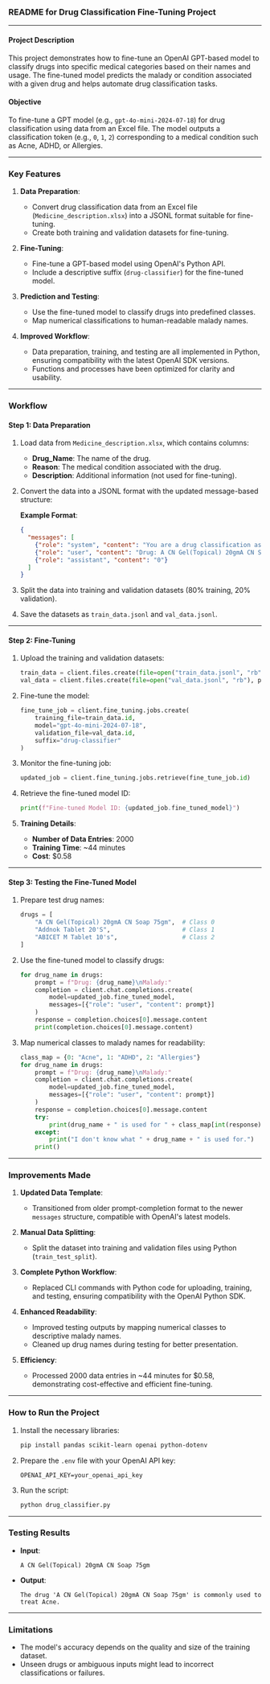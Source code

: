 ### **README for Drug Classification Fine-Tuning Project**

---

#### **Project Description**

This project demonstrates how to fine-tune an OpenAI GPT-based model to classify drugs into specific medical categories based on their names and usage. The fine-tuned model predicts the malady or condition associated with a given drug and helps automate drug classification tasks.

#### **Objective**

To fine-tune a GPT model (e.g., `gpt-4o-mini-2024-07-18`) for drug classification using data from an Excel file. The model outputs a classification token (e.g., `0`, `1`, `2`) corresponding to a medical condition such as Acne, ADHD, or Allergies.

---

### **Key Features**
1. **Data Preparation**:
   - Convert drug classification data from an Excel file (`Medicine_description.xlsx`) into a JSONL format suitable for fine-tuning.
   - Create both training and validation datasets for fine-tuning.

2. **Fine-Tuning**:
   - Fine-tune a GPT-based model using OpenAI's Python API.
   - Include a descriptive suffix (`drug-classifier`) for the fine-tuned model.

3. **Prediction and Testing**:
   - Use the fine-tuned model to classify drugs into predefined classes.
   - Map numerical classifications to human-readable malady names.

4. **Improved Workflow**:
   - Data preparation, training, and testing are all implemented in Python, ensuring compatibility with the latest OpenAI SDK versions.
   - Functions and processes have been optimized for clarity and usability.

---

### **Workflow**

#### **Step 1: Data Preparation**
1. Load data from `Medicine_description.xlsx`, which contains columns:
   - **Drug_Name**: The name of the drug.
   - **Reason**: The medical condition associated with the drug.
   - **Description**: Additional information (not used for fine-tuning).

2. Convert the data into a JSONL format with the updated message-based structure:

   **Example Format**:
   ```json
   {
     "messages": [
       {"role": "system", "content": "You are a drug classification assistant."},
       {"role": "user", "content": "Drug: A CN Gel(Topical) 20gmA CN Soap 75gm\nMalady:"},
       {"role": "assistant", "content": "0"}
     ]
   }
   ```

3. Split the data into training and validation datasets (80% training, 20% validation).

4. Save the datasets as `train_data.jsonl` and `val_data.jsonl`.

---

#### **Step 2: Fine-Tuning**
1. Upload the training and validation datasets:
   ```python
   train_data = client.files.create(file=open("train_data.jsonl", "rb"), purpose="fine-tune")
   val_data = client.files.create(file=open("val_data.jsonl", "rb"), purpose="fine-tune")
   ```

2. Fine-tune the model:
   ```python
   fine_tune_job = client.fine_tuning.jobs.create(
       training_file=train_data.id,
       model="gpt-4o-mini-2024-07-18",
       validation_file=val_data.id,
       suffix="drug-classifier"
   )
   ```

3. Monitor the fine-tuning job:
   ```python
   updated_job = client.fine_tuning.jobs.retrieve(fine_tune_job.id)
   ```

4. Retrieve the fine-tuned model ID:
   ```python
   print(f"Fine-tuned Model ID: {updated_job.fine_tuned_model}")
   ```

5. **Training Details**:
   - **Number of Data Entries**: 2000
   - **Training Time**: ~44 minutes
   - **Cost**: $0.58

---

#### **Step 3: Testing the Fine-Tuned Model**
1. Prepare test drug names:
   ```python
   drugs = [
       "A CN Gel(Topical) 20gmA CN Soap 75gm",  # Class 0
       "Addnok Tablet 20'S",                    # Class 1
       "ABICET M Tablet 10's",                  # Class 2
   ]
   ```

2. Use the fine-tuned model to classify drugs:
   ```python
   for drug_name in drugs:
       prompt = f"Drug: {drug_name}\nMalady:"
       completion = client.chat.completions.create(
           model=updated_job.fine_tuned_model,
           messages=[{"role": "user", "content": prompt}]
       )
       response = completion.choices[0].message.content
       print(completion.choices[0].message.content)
   ```

3. Map numerical classes to malady names for readability:
   ```python
   class_map = {0: "Acne", 1: "ADHD", 2: "Allergies"}
   for drug_name in drugs:
       prompt = f"Drug: {drug_name}\nMalady:"
       completion = client.chat.completions.create(
           model=updated_job.fine_tuned_model,
           messages=[{"role": "user", "content": prompt}]
       )
       response = completion.choices[0].message.content
       try:
           print(drug_name + " is used for " + class_map[int(response)] + ".")
       except:
           print("I don't know what " + drug_name + " is used for.")
       print()
   ```
---

### **Improvements Made**
1. **Updated Data Template**:
   - Transitioned from older prompt-completion format to the newer `messages` structure, compatible with OpenAI's latest models.
   
2. **Manual Data Splitting**:
   - Split the dataset into training and validation files using Python (`train_test_split`).

3. **Complete Python Workflow**:
   - Replaced CLI commands with Python code for uploading, training, and testing, ensuring compatibility with the OpenAI Python SDK.

4. **Enhanced Readability**:
   - Improved testing outputs by mapping numerical classes to descriptive malady names.
   - Cleaned up drug names during testing for better presentation.

5. **Efficiency**:
   - Processed 2000 data entries in ~44 minutes for $0.58, demonstrating cost-effective and efficient fine-tuning.

---

### **How to Run the Project**
1. Install the necessary libraries:
   ```bash
   pip install pandas scikit-learn openai python-dotenv
   ```

2. Prepare the `.env` file with your OpenAI API key:
   ```
   OPENAI_API_KEY=your_openai_api_key
   ```

3. Run the script:
   ```bash
   python drug_classifier.py
   ```

---

### **Testing Results**
- **Input**:
   ```
   A CN Gel(Topical) 20gmA CN Soap 75gm
   ```

- **Output**:
   ```
   The drug 'A CN Gel(Topical) 20gmA CN Soap 75gm' is commonly used to treat Acne.
   ```

---

### **Limitations**
- The model's accuracy depends on the quality and size of the training dataset.
- Unseen drugs or ambiguous inputs might lead to incorrect classifications or failures.
